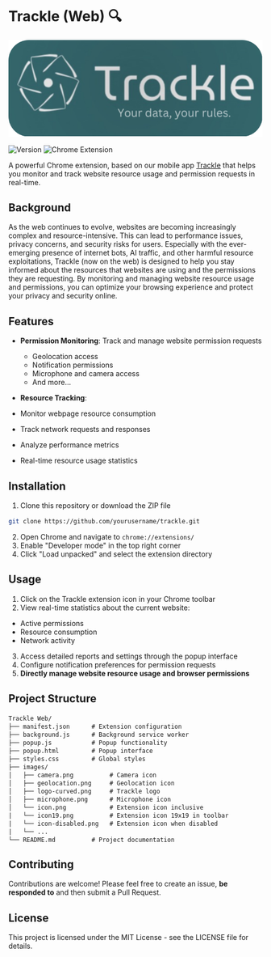 # Trackle (Web) 🔍

![Trackle Logo](./images/logo-curved.png)


![Version](https://img.shields.io/badge/version-1.0-blue)
![Chrome Extension](https://img.shields.io/badge/platform-Chrome-green)

A powerful Chrome extension, based on our mobile app [Trackle](https://github.com/programmeruser517/Trackle) that helps you monitor and track website resource usage and permission requests in real-time.

## Background

As the web continues to evolve, websites are becoming increasingly complex and resource-intensive. This can lead to performance issues, privacy concerns, and security risks for users. Especially with the ever-emerging presence of internet bots, AI traffic, and other harmful resource exploitations, Trackle (now on the web) is designed to help you stay informed about the resources that websites are using and the permissions they are requesting. By monitoring and managing website resource usage and permissions, you can optimize your browsing experience and protect your privacy and security online.

## Features

- **Permission Monitoring**: Track and manage website permission requests
  - Geolocation access
  - Notification permissions
  - Microphone and camera access
  - And more...

- **Resource Tracking**:
- Monitor webpage resource consumption
- Track network requests and responses
- Analyze performance metrics
- Real-time resource usage statistics

## Installation

1. Clone this repository or download the ZIP file
```bash
git clone https://github.com/yourusername/trackle.git
```

2. Open Chrome and navigate to `chrome://extensions/`
3. Enable "Developer mode" in the top right corner
4. Click "Load unpacked" and select the extension directory

## Usage

1. Click on the Trackle extension icon in your Chrome toolbar
2. View real-time statistics about the current website:
- Active permissions
- Resource consumption
- Network activity
3. Access detailed reports and settings through the popup interface
4. Configure notification preferences for permission requests
5. **Directly manage website resource usage and browser permissions**

## Project Structure

```
Trackle Web/
├── manifest.json      # Extension configuration
├── background.js      # Background service worker
├── popup.js           # Popup functionality
├── popup.html         # Popup interface
├── styles.css         # Global styles
├── images/
│   ├── camera.png          # Camera icon
│   ├── geolocation.png     # Geolocation icon
│   ├── logo-curved.png     # Trackle logo
│   ├── microphone.png      # Microphone icon
│   └── icon.png            # Extension icon inclusive
|   └── icon19.png          # Extension icon 19x19 in toolbar
|   └── icon-disabled.png   # Extension icon when disabled
|   └── ...
└── README.md          # Project documentation
```

## Contributing

Contributions are welcome! Please feel free to create an issue, **be responded to** and then submit a Pull Request.

## License

This project is licensed under the MIT License - see the LICENSE file for details.
